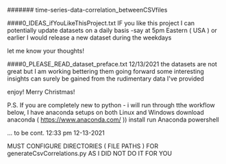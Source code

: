 ####### time-series-data-correlation_betweenCSVfiles

####0_IDEAS_ifYouLikeThisProject.txt
IF you like this project I can potentially update datasets on a daily basis
-say at 5pm Eastern ( USA ) or earlier I would release a new dataset during the weekdays

let me know your thoughts!

####0_PLEASE_READ_dataset_preface.txt
12/13/2021
the datasets are not great but I am working bettering them going forward
some interesting insights can surely be gained from the rudimentary data I've provided

enjoy! Merry Christmas!


P.S. If you are completely new to python - i will run through tthe workflow below, I have anaconda setups on both Linux and Windows
download anaconda (  https://www.anaconda.com/ ))
install
run Anaconda powershell



... to be cont.
12:33 pm 12-13-2021




MUST CONFIGURE DIRECTORIES ( FILE PATHS ) FOR generateCsvCorrelations.py
AS I DID NOT DO IT FOR YOU
